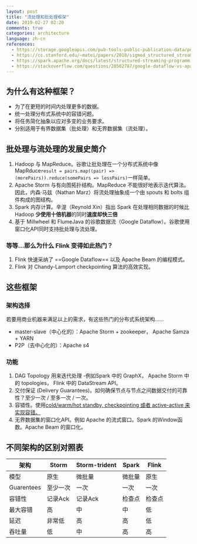 ```yaml
---
layout: post
title: "流处理和批处理框架"
date: 2019-02-27 02:20
comments: true
categories: architecture
language: zh-cn
references:
  - https://storage.googleapis.com/pub-tools-public-publication-data/pdf/43864.pdf
  - https://cs.stanford.edu/~matei/papers/2018/sigmod_structured_streaming.pdf
  - https://spark.apache.org/docs/latest/structured-streaming-programming-guide.html
  - https://stackoverflow.com/questions/28502787/google-dataflow-vs-apache-storm
---
```


## 为什么有这种框架？
 
 * 为了在更短的时间内处理更多的数据。
 * 统一处理分布式系统中的容错问题。
 * 将任务简化抽象以应对多变的业务要求。
 * 分别适用于有界数据集（批处理）和无界数据集（流处理）。
 
 
 
 ## 批处理与流处理的发展史简介
 
 1. Hadoop 与 MapReduce。谷歌让批处理在一个分布式系统中像 MapRduce`result = pairs.map((pair) => (morePairs)).reduce(somePairs => lessPairs)`一样简单。
 2. Apache Storm 与有向图拓扑结构。MapReduce 不能很好地表示迭代算法。因此，内森·马兹（Nathan Marz）将流处理抽象成一个由 spouts 和 bolts 组件构成的图结构。
 3. Spark 内存计算。辛湜（Reynold Xin）指出 Spark 在处理相同数据的时候比 Hadoop **少使用十倍机器**的同时**速度却快三倍**
 4. 基于 Millwheel 和 FlumeJava 的谷歌数据流（Google Dataflow）。谷歌使用窗口化API同时支持批处理与流处理。
 
 
 
 ### 等等...那么为什么 Flink 变得如此热门？
 
 1. Flink 快速采纳了 ==Google Dataflow== 以及 Apache Beam 的编程模式。
 2. Flink 对 Chandy-Lamport checkpointing 算法的高效实现。
 
 
 
 ## 这些框架
 
 ### 架构选择
 
 若要用商业机器来满足以上的需求，有这些热门的分布式系统架构……
 
 * master-slave（中心化的）：Apache Storm + zookeeper， Apache Samza + YARN
 * P2P（去中心化的）：Apache s4
 
 ### 功能
 
 1. DAG Topology 用来迭代处理 -例如Spark 中的 GraphX， Apache Storm 中的 topologies， Flink 中的 DataStream API。
 2. 交付保证 (Delivery Guarantees)。如何确保节点与节点之间数据交付的可靠性？至少一次 / 至多一次 / 一次。
 3. 容错性。使用[cold/warm/hot standby, checkpointing 或者 active-active 来实现容错。](/notes/85-improving-availability-with-failover)
 4. 无界数据集的窗口化API。例如 Apache 的流式窗口。Spark 的Window函数。Apache Beam 的窗口化。
 
 
 
 ## 不同架构的区别对照表
 
 | 架构       | Storm    | Storm-trident | Spark  | Flink  |
 | ---------- | -------- | ------------- | ------ | ------ |
 | 模型       | 原生     | 微批量        | 微批量 | 原生   |
 | Guarentees | 至少一次 | 一次          | 一次   | 一次   |
 | 容错性     | 记录Ack  | 记录Ack       | 检查点 | 检查点 |
 | 最大容错   | 高       | 中            | 中     | 低     |
 | 延迟       | 非常低   | 高            | 高     | 低     |
 | 吞吐量     | 低       | 中            | 高     | 高     |
 
